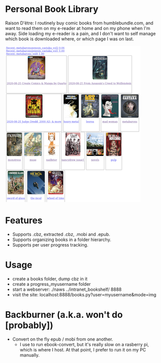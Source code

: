 # Personal Book Library

Raison D'être: I routinely buy comic books from humblebundle.com, and want to read them on my e-reader at home and on my phone when I'm away. Side loading my e-reader is a pain, and I don't want to self manage which book is downloaded where, or which page I was on last.

![screenshot](screenshot.png) 

# Features

* Supports .cbz, extracted .cbz, .mobi and .epub.
* Supports organizing books in a folder hierarchy.
* Supports per user progress tracking.

# Usage

* create a books folder, dump cbz in it
* create a progress_myusername folder
* start a webserver: ./naws ../intranet_bookshelf/ 8888
* visit the site: localhost:8888/books.py?user=myusername&mode=img

# Backburner (a.k.a. won't do [probably])

* Convert on the fly epub / mobi from one another.
	* I use to run ebook-convert, but it's really slow on a rasberry pi, which is where I host. At that point, I prefer to run it on my PC manually.